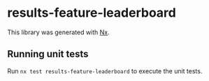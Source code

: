 # results-feature-leaderboard

This library was generated with [Nx](https://nx.dev).

## Running unit tests

Run `nx test results-feature-leaderboard` to execute the unit tests.
